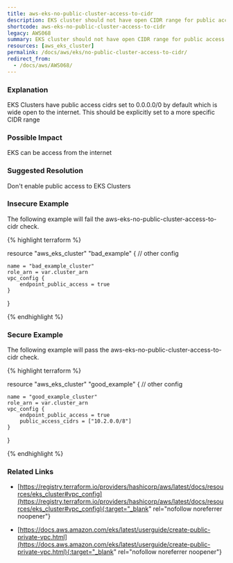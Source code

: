 ```yaml
---
title: aws-eks-no-public-cluster-access-to-cidr
description: EKS cluster should not have open CIDR range for public access
shortcode: aws-eks-no-public-cluster-access-to-cidr
legacy: AWS068
summary: EKS cluster should not have open CIDR range for public access 
resources: [aws_eks_cluster] 
permalink: /docs/aws/eks/no-public-cluster-access-to-cidr/
redirect_from: 
  - /docs/aws/AWS068/
---
```


### Explanation


EKS Clusters have public access cidrs set to 0.0.0.0/0 by default which is wide open to the internet. This should be explicitly set to a more specific CIDR range


### Possible Impact
EKS can be access from the internet

### Suggested Resolution
Don't enable public access to EKS Clusters


### Insecure Example

The following example will fail the aws-eks-no-public-cluster-access-to-cidr check.

{% highlight terraform %}

resource "aws_eks_cluster" "bad_example" {
    // other config 

    name = "bad_example_cluster"
    role_arn = var.cluster_arn
    vpc_config {
        endpoint_public_access = true
    }
}

{% endhighlight %}



### Secure Example

The following example will pass the aws-eks-no-public-cluster-access-to-cidr check.

{% highlight terraform %}

resource "aws_eks_cluster" "good_example" {
    // other config 

    name = "good_example_cluster"
    role_arn = var.cluster_arn
    vpc_config {
        endpoint_public_access = true
        public_access_cidrs = ["10.2.0.0/8"]
    }
}

{% endhighlight %}



### Related Links


- [https://registry.terraform.io/providers/hashicorp/aws/latest/docs/resources/eks_cluster#vpc_config](https://registry.terraform.io/providers/hashicorp/aws/latest/docs/resources/eks_cluster#vpc_config){:target="_blank" rel="nofollow noreferrer noopener"}

- [https://docs.aws.amazon.com/eks/latest/userguide/create-public-private-vpc.html](https://docs.aws.amazon.com/eks/latest/userguide/create-public-private-vpc.html){:target="_blank" rel="nofollow noreferrer noopener"}


